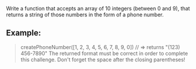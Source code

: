Write a function that accepts an array of 10 integers (between 0 and 9), that returns a string of those numbers in the form of a phone number.

## Example:
> createPhoneNumber([1, 2, 3, 4, 5, 6, 7, 8, 9, 0]) // => returns "(123) 456-7890"
The returned format must be correct in order to complete this challenge.
Don't forget the space after the closing parentheses!